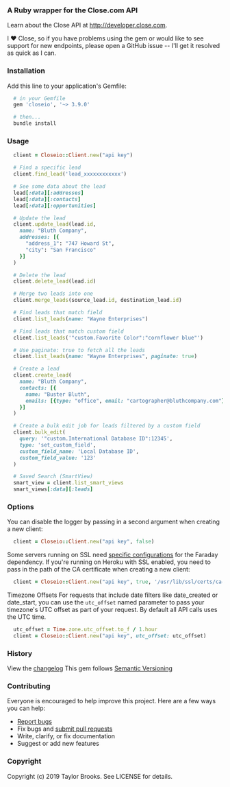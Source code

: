 ### A Ruby wrapper for the Close.com API

Learn about the Close API at http://developer.close.com.

I :heart: Close, so if you have problems using the gem or would like to see support for new endpoints, please open a GitHub issue -- I'll get it resolved as quick as I can.

### Installation
Add this line to your application's Gemfile:
````ruby
  # in your Gemfile
  gem 'closeio', '~> 3.9.0'

  # then...
  bundle install
````

### Usage
````ruby
  client = Closeio::Client.new("api key")

  # Find a specific lead
  client.find_lead('lead_xxxxxxxxxxxx')

  # See some data about the lead
  lead[:data][:addresses]
  lead[:data][:contacts]
  lead[:data][:opportunities]

  # Update the lead
  client.update_lead(lead.id,
    name: "Bluth Company",
    addresses: [{
      "address_1": "747 Howard St",
      "city": "San Francisco"
    }]
  )

  # Delete the lead
  client.delete_lead(lead.id)

  # Merge two leads into one
  client.merge_leads(source_lead.id, destination_lead.id)

  # Find leads that match field
  client.list_leads(name: "Wayne Enterprises")

  # Find leads that match custom field
  client.list_leads('"custom.Favorite Color":"cornflower blue"')

  # Use paginate: true to fetch all the leads
  client.list_leads(name: "Wayne Enterprises", paginate: true)

  # Create a lead
  client.create_lead(
    name: "Bluth Company",
    contacts: [{
      name: "Buster Bluth",
      emails: [{type: "office", email: "cartographer@bluthcompany.com"}]
    }]
  )

  # Create a bulk edit job for leads filtered by a custom field
  client.bulk_edit(
    query: '"custom.International Database ID":12345',
    type: 'set_custom_field',
    custom_field_name: 'Local Database ID',
    custom_field_value: '123'
  )

  # Saved Search (SmartView)
  smart_view = client.list_smart_views
  smart_views[:data][:leads]
````

### Options

You can disable the logger by passing in a second argument when creating a new client:
```ruby
  client = Closeio::Client.new("api key", false)
```

Some servers running on SSL need [specific configurations](https://github.com/lostisland/faraday/wiki/Setting-up-SSL-certificates) for the Faraday dependency.
If you're running on Heroku with SSL enabled, you need to pass in the path of the CA certificate when creating a new client:
```ruby
  client = Closeio::Client.new("api key", true, '/usr/lib/ssl/certs/ca-certificates.crt')
```

Timezone Offsets
For requests that include date filters like date_created or date_start, you can use the `utc_offset` named parameter to pass your timezone's UTC offset as part of your request. By default all API calls uses the UTC time.
```ruby
  utc_offset = Time.zone.utc_offset.to_f / 1.hour
  client = Closeio::Client.new("api key", utc_offset: utc_offset)
```


### History

View the [changelog](https://github.com/taylorbrooks/closeio/blob/master/CHANGELOG.md)
This gem follows [Semantic Versioning](http://semver.org/)

### Contributing

Everyone is encouraged to help improve this project. Here are a few ways you can help:

- [Report bugs](https://github.com/taylorbrooks/closeio/issues)
- Fix bugs and [submit pull requests](https://github.com/taylorbrooks/closeio/pulls)
- Write, clarify, or fix documentation
- Suggest or add new features

### Copyright
Copyright (c) 2019 Taylor Brooks. See LICENSE for details.
